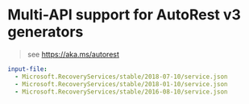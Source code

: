# Multi-API support for AutoRest v3 generators

> see https://aka.ms/autorest

``` yaml $(enable-multi-api)
input-file:
  - Microsoft.RecoveryServices/stable/2018-07-10/service.json
  - Microsoft.RecoveryServices/stable/2018-01-10/service.json
  - Microsoft.RecoveryServices/stable/2016-08-10/service.json
```
